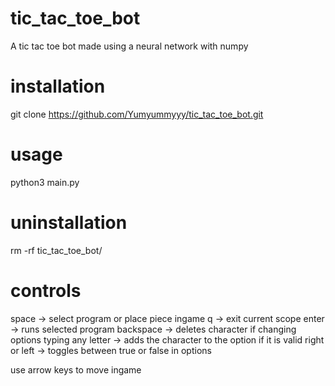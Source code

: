 # tic_tac_toe_bot
 A tic tac toe bot made using a neural network with numpy
# installation
 git clone https://github.com/Yumyummyyy/tic_tac_toe_bot.git
# usage
 python3 main.py
# uninstallation
 rm -rf tic_tac_toe_bot/
# controls
 space -> select program or place piece ingame
 q -> exit current scope
 enter -> runs selected program
 backspace -> deletes character if changing options
 typing any letter -> adds the character to the option if it is valid
 right or left -> toggles between true or false in options
 
 use arrow keys to move ingame
